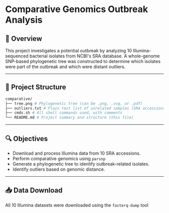 # Comparative Genomics Outbreak Analysis

## 🧬 Overview

This project investigates a potential outbreak by analyzing 10 Illumina-sequenced bacterial isolates from NCBI's SRA database. A whole-genome SNP-based phylogenetic tree was constructed to determine which isolates were part of the outbreak and which were distant outliers.

---

## 📂 Project Structure
```bash
comparative/
├── tree.png # Phylogenetic tree (can be .png, .svg, or .pdf)
├── outliers.txt # Plain text list of unrelated samples (SRA accessions)
├── cmds.sh # All shell commands used, with comments
└── README.md # Project summary and structure (this file)
```


---

## 🔍 Objectives

- Download and process Illumina data from 10 SRA accessions.
- Perform comparative genomics using `parsnp` 
- Generate a phylogenetic tree to identify outbreak-related isolates.
- Identify outliers based on genomic distance.

---

## 📥 Data Download

All 10 Illumina datasets were downloaded using the `fasterq-dump` tool 
